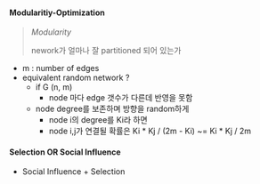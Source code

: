#### Modularitiy-Optimization

> *Modularity*
>
> nework가 얼마나 잘 partitioned 되어 있는가

* m : number of edges
* equivalent random network ?
    * if G (n, m)
        * node 마다 edge 갯수가 다른데 반영을 못함
    * node degree를 보존하며 방향을 random하게
        * node i의 degree를 Ki라 하면
        * node i,j가 연결될 확률은 Ki * Kj / (2m - Ki) ~= Ki * Kj / 2m
        

#### Selection OR Social Influence

* Social Influence + Selection